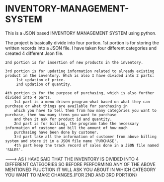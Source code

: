 # INVENTORY-MANAGEMENT-SYSTEM

This is a JSON based INVENTORY MANAGEMENT SYSTEM using python.


The project is basically divide into four portion.
    1st portion is for storing the written records into a JSON file. I have taken four different categories and created 4 different Json file.
    
    2nd portion is for insertion of new products in the inventory. 
    
    3rd portion is for updating information related to already existing product in the inventory. Whch is also I have divided into 2 parts:
         1st updation of price.
         2nd updation of quantity.
      
    4th portion is for the purpose of purchasing, which is also further divided into 4 parts.
        1st part is a menu driven program what based on what they can purchase or what things are available for purchasing in 
        which you have to tell them from how many categories you want to purchase, then how many items you want to purchase 
        and then it ask for product id and quantity.
        2nd part is for billing, the programm take the necessary information of customer and bill the amount of how much 
        purchasing have been done by customer.
        3rd part take all the information of customer from above billing system and store it in a JSON file name 'PURCHASE'.
        4th part keep the track record of sales done in a JSON file named 'SALES'.
        
  ---> AS I HAVE SAID THAT THE INVENTORY IS DIVIDED INTO 4 DIFFERENT CATEGORIES SO BEFORE PERFORMING ANY OF THE ABOVE MENTIONED FUUCTION IT 
  WILL ASK  YOU ABOUT IN WHICH CATEGORY YOU WANT TO MAKE CHANGES.(FOR 2ND AND 3RD PORTION)
 
